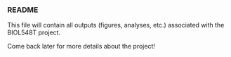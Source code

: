 ### README

This file will contain all outputs (figures, analyses, etc.) associated with the BIOL548T project.

Come back later for more details about the project!